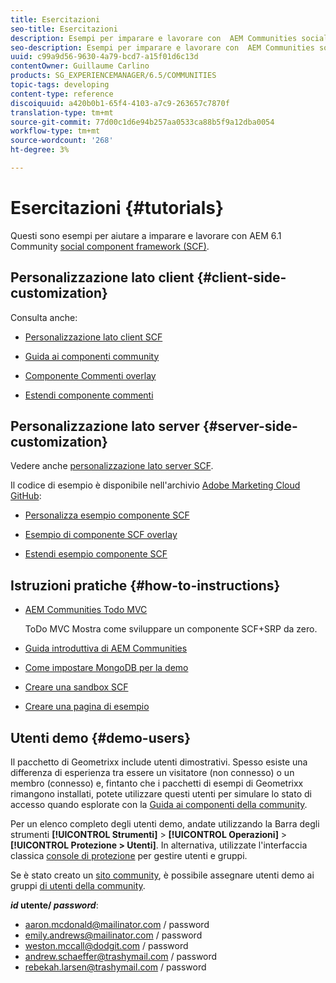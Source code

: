 ```yaml
---
title: Esercitazioni
seo-title: Esercitazioni
description: Esempi per imparare e lavorare con  AEM Communities social component framework (SCF)
seo-description: Esempi per imparare e lavorare con  AEM Communities social component framework (SCF)
uuid: c99a9d56-9630-4a79-bcd7-a15f01d6c13d
contentOwner: Guillaume Carlino
products: SG_EXPERIENCEMANAGER/6.5/COMMUNITIES
topic-tags: developing
content-type: reference
discoiquuid: a420b0b1-65f4-4103-a7c9-263657c7870f
translation-type: tm+mt
source-git-commit: 77d00c1d6e94b257aa0533ca88b5f9a12dba0054
workflow-type: tm+mt
source-wordcount: '268'
ht-degree: 3%

---
```



# Esercitazioni {#tutorials}

Questi sono esempi per aiutare a imparare e lavorare con AEM 6.1 Community [social component framework (SCF)](scf.md).

## Personalizzazione lato client {#client-side-customization}

Consulta anche:

* [Personalizzazione lato client SCF](client-customize.md)

* [Guida ai componenti community](components-guide.md)

* [Componente Commenti overlay](overlay-comments.md)

* [Estendi componente commenti](extend-comments.md)

## Personalizzazione lato server {#server-side-customization}

Vedere anche [personalizzazione lato server SCF](server-customize.md).

Il codice di esempio è disponibile nell&#39;archivio [Adobe Marketing Cloud GitHub](https://github.com/Adobe-Marketing-Cloud):

* [Personalizza esempio componente SCF](https://github.com/Adobe-Marketing-Cloud/aem-scf-sample-components-customize)

* [Esempio di componente SCF overlay](https://github.com/Adobe-Marketing-Cloud/aem-scf-sample-components-overlay)

* [Estendi esempio componente SCF](https://github.com/Adobe-Marketing-Cloud/aem-scf-sample-components-extension)

## Istruzioni pratiche {#how-to-instructions}

* [ AEM Communities Todo MVC](https://github.com/Adobe-Marketing-Cloud/aem-communities-todomvc-sample)

   ToDo MVC Mostra come sviluppare un componente SCF+SRP da zero.

* [Guida introduttiva di AEM Communities](getting-started.md)

* [Come impostare MongoDB per la demo](demo-mongo.md)

* [Creare una sandbox SCF](an-scf-sandbox.md)

* [Creare una pagina di esempio](create-sample-page.md)

## Utenti demo {#demo-users}

Il pacchetto di Geometrixx include utenti dimostrativi. Spesso esiste una differenza di esperienza tra essere un visitatore (non connesso) o un membro (connesso) e, fintanto che i pacchetti di esempi di Geometrixx rimangono installati, potete utilizzare questi utenti per simulare lo stato di accesso quando esplorate con la [Guida ai componenti della community](components-guide.md).

Per un elenco completo degli utenti demo, andate utilizzando la Barra degli strumenti **[!UICONTROL Strumenti]** > **[!UICONTROL Operazioni]** > **[!UICONTROL Protezione > Utenti]**. In alternativa, utilizzate l&#39;interfaccia classica [console di protezione](http://localhost:4502/useradmin) per gestire utenti e gruppi.

Se è stato creato un [sito community](getting-started.md), è possibile assegnare utenti demo ai gruppi [di utenti della community](users.md).

***id*  utente/  *password***:

* aaron.mcdonald@mailinator.com / password
* emily.andrews@mailinator.com / password
* weston.mccall@dodgit.com / password
* andrew.schaeffer@trashymail.com / password
* rebekah.larsen@trashymail.com / password
